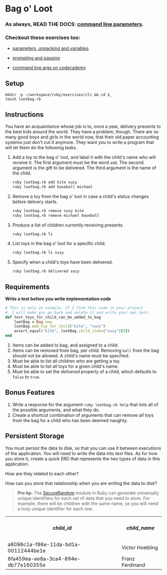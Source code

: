 # Bag o' Loot

### As always, READ THE DOCS: [command line parameters](http://ruby-doc.org/core-2.4.2/ARGF.html).

### Checkout these exercises too:
* [parameters, unpacking and variables](https://learnrubythehardway.org/book/ex13.html)
* [prompting and passing](https://learnrubythehardway.org/book/ex14.html) 

* [command line args on codecademy](https://www.codecademy.com/articles/ruby-command-line-argv)

## Setup

```
mkdir -p ~/workspace/ruby/exercises/cli && cd $_
touch lootbag.rb
```

## Instructions

You have an acquaintance whose job is to, once a year, delivery presents to the best kids around the world. They have a problem, though. There are so many good boys and girls in the world now, that their old paper accounting systems just don't cut it anymore. They want you to write a program that will let them do the following tasks.

1. Add a toy to the bag o' loot, and label it with the child's name who will receive it. The first argument must be the word `add`. The second argument is the gift to be delivered. The third argument is the name of the child.

    ```bash
    ruby lootbag.rb add kite suzy
    ruby lootbag.rb add baseball michael
    ```

1. Remove a toy from the bag o' loot in case a child's status changes before delivery starts.

    ```bash
    ruby lootbag.rb remove suzy kite
    ruby lootbag.rb remove michael baseball
    ```

1. Produce a list of children currently receiving presents.

    ```bash
    ruby lootbag.rb ls
    ```

1. List toys in the bag o' loot for a specific child.

    ```bash
    ruby lootbag.rb ls suzy
    ```

1. Specify when a child's toys have been delivered.

    ```bash
    ruby lootbag.rb delivered suzy
    ```


## Requirements

**Write a test before you write implementation code**

```ruby
# This is only an example. If I find this code in your project
#  I will make you go back and delete it and write your own test.
def test_toys_for_child_can_be_added_to_bag
    lootBag = Bag.new
    lootBag.add_toy_for_child("kite", "suzy")
    assert_equal("kite", lootBag.child_items("suzy")[0])
end
```

1. Items can be added to bag, and assigned to a child.
1. Items can be removed from bag, per child. Removing `ball` from the bag should not be allowed. A child's name must be specified.
1. Must be able to list all children who are getting a toy.
1. Must be able to list all toys for a given child's name.
1. Must be able to set the *delivered* property of a child, which defaults to `false` to `true`.

## Bonus Features

1. Write a response for the argument `ruby lootbag.rb help` that lists all of the possible arguments, and what they do.
1. Create a shortcut combination of arguments that can remove *all* toys from the bag for a child who has been deemed naughty.

## Persistent Storage

You must persist the data to disk, so that you can use it between executions of the application. You will need to write the data into text files. As for how you store it, create a quick ERD that represents the two types of data in this application.

How are they related to each other?

How can you store that relationship when you are writing the data to disk?

> **Pro tip:** The [SecureRandom](https://ruby-doc.org/stdlib-2.4.0/libdoc/securerandom/rdoc/SecureRandom.html) module in Ruby can generate universally unique identifiers for each set of data that you need to store. For example, there will be children with the same name, so you will need a truly unique identifier for each one.

<table>
<tr>
    <th><h5>child_id</h5></th>
    <th><h5>child_name</h5></th>
</tr>
<tr>
  <td>
  a8098c1a-f86e-11da-bd1a-00112444be1e
  </td>
  <td>
  Victor Hoebling
  </td>
</tr>
<tr>
  <td>
  6fa459ea-ee8a-3ca4-894e-db77e160355e
  </td>
  <td>
  Franz Ferdinand
  </td>
</tr>

</table>
